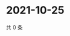 # 2021-10-25

共 0 条

<!-- BEGIN WEIBO -->
<!-- 最后更新时间 Mon Oct 25 2021 05:11:32 GMT+0800 (China Standard Time) -->

<!-- END WEIBO -->
